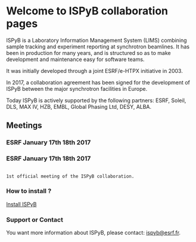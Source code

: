 # Welcome to ISPyB collaboration pages

ISPyB is a Laboratory Information Management System (LIMS) combining sample tracking and experiment reporting at synchrotron beamlines. It has been in production for many years, and is structured so as to make development and maintenance easy for software teams. 

It was initially developed through a joint ESRF/e-HTPX  initiative in 2003.

In 2017, a collaboration agreement has been signed for the development of ISPyB between the major synchrotron facilities in Europe.

Today ISPyB is actively supported by the following partners: ESRF, Soleil, DLS, MAX IV, HZB, EMBL, Global Phasing Ltd, DESY, ALBA.

## Meetings
### ESRF January 17th 18th 2017
### ESRF January 17th 18th 2017



```

1st official meeting of the ISPyB collaboration.

```

### How to install ?

[Install ISPyB](testweb/README.md)

### Support or Contact

You want more information about ISPyB, please contact: <ispyb@esrf.fr>.
